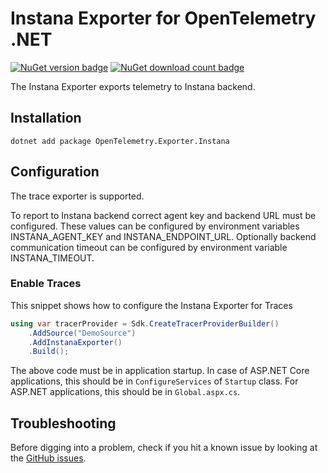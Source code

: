 # Instana Exporter for OpenTelemetry .NET

[![NuGet version badge](https://img.shields.io/nuget/v/OpenTelemetry.Exporter.Instana)](https://www.nuget.org/packages/OpenTelemetry.Exporter.Instana)
[![NuGet download count badge](https://img.shields.io/nuget/dt/OpenTelemetry.Exporter.Instana)](https://www.nuget.org/packages/OpenTelemetry.Exporter.Instana)

The Instana Exporter exports telemetry to Instana backend.

## Installation

```shell
dotnet add package OpenTelemetry.Exporter.Instana
```

## Configuration

The trace exporter is supported.

To report to Instana backend correct agent key and backend URL must be configured.
These values can be configured by environment variables INSTANA_AGENT_KEY
and  INSTANA_ENDPOINT_URL.
Optionally backend communication timeout can be configured by environment
variable INSTANA_TIMEOUT.

### Enable Traces

This snippet shows how to configure the Instana Exporter for Traces

```csharp
using var tracerProvider = Sdk.CreateTracerProviderBuilder()
    .AddSource("DemoSource")
    .AddInstanaExporter()
    .Build();
```

The above code must be in application startup. In case of ASP.NET Core
applications, this should be in `ConfigureServices` of `Startup` class.
For ASP.NET applications, this should be in `Global.aspx.cs`.

## Troubleshooting

Before digging into a problem, check if you hit a known issue by looking at the [GitHub
issues](https://github.com/open-telemetry/opentelemetry-dotnet-contrib/issues).
